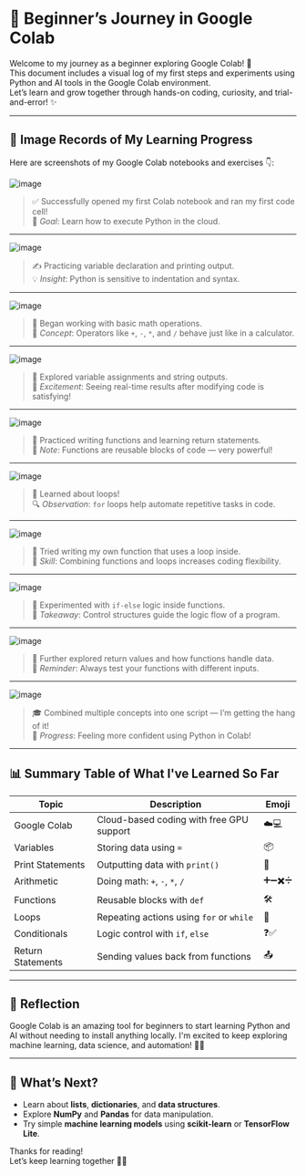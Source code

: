 # 🧠 Beginner’s Journey in Google Colab

Welcome to my journey as a beginner exploring Google Colab! 🚀  
This document includes a visual log of my first steps and experiments using Python and AI tools in the Google Colab environment.  
Let’s learn and grow together through hands-on coding, curiosity, and trial-and-error! ✨

---

## 📸 Image Records of My Learning Progress

Here are screenshots of my Google Colab notebooks and exercises 👇:

![image](https://github.com/user-attachments/assets/dd6c49a5-c6ae-4237-8539-3cdea72bc9c7)
> ✅ Successfully opened my first Colab notebook and ran my first code cell!  
> 🎯 *Goal*: Learn how to execute Python in the cloud.

---

![image](https://github.com/user-attachments/assets/0c614e70-f702-41bf-a8c9-ee460833c529)
> ✍️ Practicing variable declaration and printing output.  
> 💡 *Insight*: Python is sensitive to indentation and syntax.

---

![image](https://github.com/user-attachments/assets/473a13e0-b9b8-44da-b3b9-3a1c75ae1490)
> 🧮 Began working with basic math operations.  
> 📘 *Concept*: Operators like `+`, `-`, `*`, and `/` behave just like in a calculator.

---

![image](https://github.com/user-attachments/assets/75293a36-5479-40dd-9999-c95dfe9c2f99)
> 🔢 Explored variable assignments and string outputs.  
> 🎉 *Excitement*: Seeing real-time results after modifying code is satisfying!

---

![image](https://github.com/user-attachments/assets/c8a0e42e-26d4-4fd3-86d5-69a1885996b0)
> 📝 Practiced writing functions and learning return statements.  
> 🧩 *Note*: Functions are reusable blocks of code — very powerful!

---

![image](https://github.com/user-attachments/assets/b55686d3-3c0e-4856-b78c-d6990ffd2638)
> 🔄 Learned about loops!  
> 🔍 *Observation*: `for` loops help automate repetitive tasks in code.

---

![image](https://github.com/user-attachments/assets/bbce31c3-3101-44c9-9b05-321270257636)
> 🧰 Tried writing my own function that uses a loop inside.  
> 🧠 *Skill*: Combining functions and loops increases coding flexibility.

---

![image](https://github.com/user-attachments/assets/57517f04-5c40-4301-9c38-668127bec6ce)
> 🧪 Experimented with `if-else` logic inside functions.  
> 🧭 *Takeaway*: Control structures guide the logic flow of a program.

---

![image](https://github.com/user-attachments/assets/5e1fffe7-5a01-4e84-9276-40fe42e71848)
> 🧮 Further explored return values and how functions handle data.  
> 🔁 *Reminder*: Always test your functions with different inputs.

---

![image](https://github.com/user-attachments/assets/9926a441-b61d-4e2a-a7d5-bb2348394c32)
> 🎓 Combined multiple concepts into one script — I’m getting the hang of it!  
> 🌟 *Progress*: Feeling more confident using Python in Colab!

---

## 📊 Summary Table of What I've Learned So Far

| Topic             | Description                                 | Emoji  |
|------------------|---------------------------------------------|--------|
| Google Colab     | Cloud-based coding with free GPU support     | ☁️💻   |
| Variables         | Storing data using `=`                       | 📦     |
| Print Statements  | Outputting data with `print()`               | 📢     |
| Arithmetic        | Doing math: `+`, `-`, `*`, `/`               | ➕➖✖️➗ |
| Functions         | Reusable blocks with `def`                   | 🛠️     |
| Loops             | Repeating actions using `for` or `while`     | 🔁     |
| Conditionals      | Logic control with `if`, `else`              | ❓✅    |
| Return Statements | Sending values back from functions           | 📤     |

---

## 🌱 Reflection

Google Colab is an amazing tool for beginners to start learning Python and AI without needing to install anything locally. I'm excited to keep exploring machine learning, data science, and automation! 🧠💡

---

## 📌 What’s Next?

- Learn about **lists**, **dictionaries**, and **data structures**.
- Explore **NumPy** and **Pandas** for data manipulation.
- Try simple **machine learning models** using **scikit-learn** or **TensorFlow Lite**.

Thanks for reading!  
Let’s keep learning together 🤝✨
